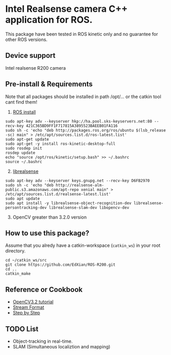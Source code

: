 # Intel Realsense camera C++ application for ROS.

This package have been tested in ROS kinetic only and no guarantee for other ROS versions.

## Device support

Intel realsense R200 camera

## Pre-install & Requirements
Note that all packages should be installed in path /opt/... or the catkin tool cant find them!

 1. [ROS install](http://wiki.ros.org/kinetic/Installation/Ubuntu)

 ```
 sudo apt-key adv --keyserver hkp://ha.pool.sks-keyservers.net:80 --recv-key 421C365BD9FF1F717815A3895523BAEEB01FA116
 sudo sh -c 'echo "deb http://packages.ros.org/ros/ubuntu $(lsb_release -sc) main" > /etc/apt/sources.list.d/ros-latest.list'
 sudo apt-get update
 sudo apt-get -y install ros-kinetic-desktop-full
 sudo rosdep init
 rosdep update
 echo "source /opt/ros/kinetic/setup.bash" >> ~/.bashrc
 source ~/.bashrc
 ```

 2. [librealsense](https://github.com/IntelRealSense/realsense_samples_ros#installation-instructions)

 ```
 sudo apt-key adv --keyserver keys.gnupg.net --recv-key D6FB2970
 sudo sh -c 'echo "deb http://realsense-alm-public.s3.amazonaws.com/apt-repo xenial main" > /etc/apt/sources.list.d/realsense-latest.list'
 sudo apt update
 sudo apt install -y librealsense-object-recognition-dev librealsense-persontracking-dev librealsense-slam-dev libopencv-dev
 ```
 3. OpenCV greater than 3.2.0 version

## How to use this package?

Assume that you alredy have a catkin-workspace (`catkin_ws`) in your root directory.
```
cd ~/catkin_ws/src
git clone https://github.com/EdXian/ROS-R200.git
cd ..
catkin_make

```
## Reference or Cookbook
 * [OpenCV3.2 tutorial](https://docs.opencv.org/3.2.0/d9/d97/tutorial_table_of_content_features2d.html)
 * [Stream Format](https://github.com/IntelRealSense/librealsense/blob/legacy/doc/supported_video_formats.pdf)
 * [Step by Step](https://software.intel.com/en-us/articles/using-librealsense-and-opencv-to-stream-rgb-and-depth-data#_Toc462147826)


## TODO List
 * Object-tracking in real-time.
 * SLAM (Simultaneous localiztion and mapping)


